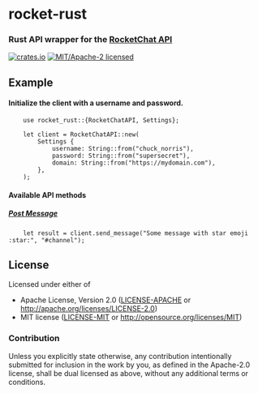# rocket-rust 

### Rust API wrapper for the [RocketChat API](https://docs.rocket.chat/development-docs)

[![crates.io](https://img.shields.io/crates/v/rocket-rust.svg)](https://crates.io/crates/rocket-rust)
[![MIT/Apache-2 licensed](https://img.shields.io/crates/l/reqwest.svg)](./LICENSE-APACHE)

## Example

#### Initialize the client with a username and password.

```rust,no_run
    use rocket_rust::{RocketChatAPI, Settings};

    let client = RocketChatAPI::new(
        Settings {
            username: String::from("chuck_norris"),
            password: String::from("supersecret"),
            domain: String::from("https://mydomain.com"),
        },
    );
```

#### Available API methods

##### [Post Message](https://developer.rocket.chat/reference/api/rest-api/endpoints/core-endpoints/chat-endpoints/postmessage)

```rust,no_run
    let result = client.send_message("Some message with star emoji :star:", "#channel");
```


## License

Licensed under either of

- Apache License, Version 2.0 ([LICENSE-APACHE](LICENSE-APACHE) or http://apache.org/licenses/LICENSE-2.0)
- MIT license ([LICENSE-MIT](LICENSE-MIT) or http://opensource.org/licenses/MIT)

### Contribution

Unless you explicitly state otherwise, any contribution intentionally submitted
for inclusion in the work by you, as defined in the Apache-2.0 license, shall
be dual licensed as above, without any additional terms or conditions.
